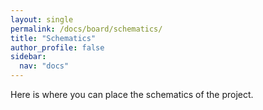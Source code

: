 ```yaml
---
layout: single
permalink: /docs/board/schematics/
title: "Schematics"
author_profile: false
sidebar:
  nav: "docs"
---
```

Here is where you can place the schematics of the project.